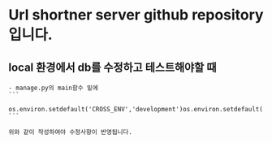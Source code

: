 # Url shortner server github repository입니다.

## local 환경에서 db를 수정하고 테스트해야할 때

    - manage.py의 main함수 밑에
    ```
        os.environ.setdefault('CROSS_ENV','development')os.environ.setdefault('CROSS_ENV','development')
    ```
    
    위와 같이 작성하여야 수정사항이 반영됩니다.

